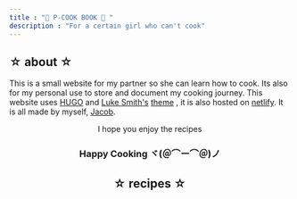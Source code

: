 ```yaml
---
title : "🍜 P-COOK BOOK 🍜 "
description : "For a certain girl who can't cook"
---
```


## ☆ about ☆
This is a small website for my partner so she can learn how to cook. Its also for my personal use to store and document my cooking journey. This website uses [HUGO](https://gohugo.io/) and [Luke Smith's](https://lukesmith.xyz/) [theme](https://github.com/LukeSmithxyz/lugo) , it is also hosted on [netlify](https://app.netlify.com/). It is all made by myself, [Jacob](https://jacobwmorgan.xyz/).

<div style="text-align:center;">
<p>I hope you enjoy the recipes </p>
</divs>
<h3> Happy Cooking ヾ(＠⌒ー⌒＠)ノ</h3>

## ☆ recipes ☆